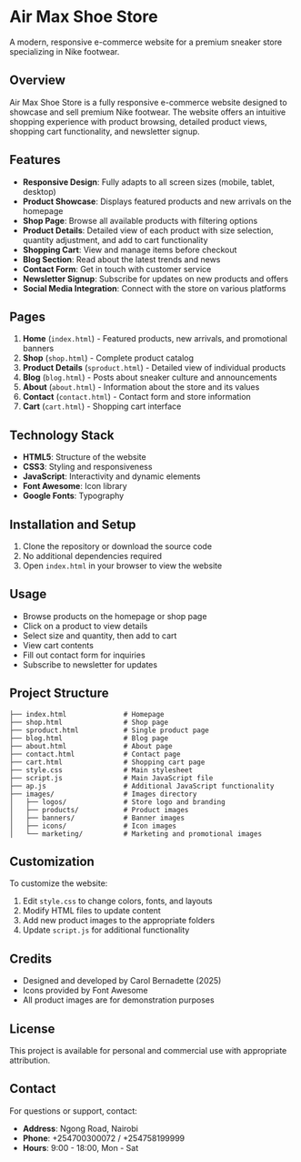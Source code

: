 # Air Max Shoe Store

A modern, responsive e-commerce website for a premium sneaker store specializing in Nike footwear.

## Overview

Air Max Shoe Store is a fully responsive e-commerce website designed to showcase and sell premium Nike footwear. The website offers an intuitive shopping experience with product browsing, detailed product views, shopping cart functionality, and newsletter signup.

## Features

- **Responsive Design**: Fully adapts to all screen sizes (mobile, tablet, desktop)
- **Product Showcase**: Displays featured products and new arrivals on the homepage
- **Shop Page**: Browse all available products with filtering options
- **Product Details**: Detailed view of each product with size selection, quantity adjustment, and add to cart functionality
- **Shopping Cart**: View and manage items before checkout
- **Blog Section**: Read about the latest trends and news
- **Contact Form**: Get in touch with customer service
- **Newsletter Signup**: Subscribe for updates on new products and offers
- **Social Media Integration**: Connect with the store on various platforms

## Pages

1. **Home** (`index.html`) - Featured products, new arrivals, and promotional banners
2. **Shop** (`shop.html`) - Complete product catalog
3. **Product Details** (`sproduct.html`) - Detailed view of individual products
4. **Blog** (`blog.html`) - Posts about sneaker culture and announcements
5. **About** (`about.html`) - Information about the store and its values
6. **Contact** (`contact.html`) - Contact form and store information
7. **Cart** (`cart.html`) - Shopping cart interface

## Technology Stack

- **HTML5**: Structure of the website
- **CSS3**: Styling and responsiveness
- **JavaScript**: Interactivity and dynamic elements
- **Font Awesome**: Icon library
- **Google Fonts**: Typography

## Installation and Setup

1. Clone the repository or download the source code
2. No additional dependencies required
3. Open `index.html` in your browser to view the website

## Usage

- Browse products on the homepage or shop page
- Click on a product to view details
- Select size and quantity, then add to cart
- View cart contents
- Fill out contact form for inquiries
- Subscribe to newsletter for updates

## Project Structure

```
├── index.html              # Homepage
├── shop.html               # Shop page
├── sproduct.html           # Single product page
├── blog.html               # Blog page
├── about.html              # About page
├── contact.html            # Contact page
├── cart.html               # Shopping cart page
├── style.css               # Main stylesheet
├── script.js               # Main JavaScript file
├── ap.js                   # Additional JavaScript functionality
├── images/                 # Images directory
│   ├── logos/              # Store logo and branding
│   ├── products/           # Product images
│   ├── banners/            # Banner images
│   ├── icons/              # Icon images
│   └── marketing/          # Marketing and promotional images
```

## Customization

To customize the website:

1. Edit `style.css` to change colors, fonts, and layouts
2. Modify HTML files to update content
3. Add new product images to the appropriate folders
4. Update `script.js` for additional functionality

## Credits

- Designed and developed by Carol Bernadette (2025)
- Icons provided by Font Awesome
- All product images are for demonstration purposes

## License

This project is available for personal and commercial use with appropriate attribution.

## Contact

For questions or support, contact:
- **Address**: Ngong Road, Nairobi
- **Phone**: +254700300072 / +254758199999
- **Hours**: 9:00 - 18:00, Mon - Sat 
